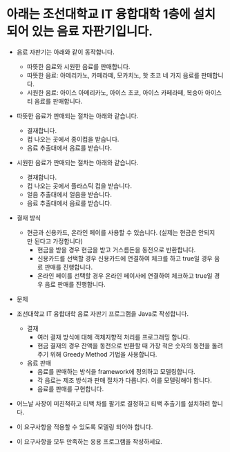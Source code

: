 # 아래는 조선대학교 IT 융합대학 1층에 설치되어 있는 음료 자판기입니다.

* 음료 자판기는 아래와 같이 동작합니다.
    * 따뜻한 음료와 시원한 음료를 판매합니다.
    * 따뜻한 음료: 아메리카노, 카페라떼, 모카치노, 핫 초코 네 가지 음료를 판매합니다. 
    * 시원한 음료: 아이스 아메리카노, 아이스 초코, 아이스 카페라떼, 복숭아 아이스티 음료를 판매합니다.

* 따뜻한 음료가 판매되는 절차는 아래와 같습니다. 
    * 결재합니다. 
    * 컵 나오는 곳에서 종이컵을 받습니다.
    * 음료 추출대에서 음료를 받습니다.

* 시원한 음료가 판매되는 절차는 아래와 같습니다. 
    * 결재합니다. 
    * 컵 나오는 곳에서 플라스틱 컵을 받습니다. 
    * 얼음 추출대에서 얼음을 받습니다.
    * 음료 추출대에서 음료를 받습니다.

* 결재 방식 
    * 현금과 신용카드, 온라인 페이를 사용할 수 있습니다. (실제는 현금은 안되지만 된다고 가정합니다)
       * 현금을 받을 경우 현금을 받고 거스름돈을 동전으로 반환합니다.
       * 신용카드를 선택할 경우 신용카드에 연결하여 체크를 하고 true일 경우 음료 판매를 진행합니다.
       * 온라인 페이를 선택할 경우 온라인 페이사에 연결하여 체크하고 true일 경우 음료 판매를 진행합니다.
     
* 문제
* 조선대학교 IT 융합대학 음료 자판기 프로그램을 Java로 작성합니다.
    * 결재
       * 여러 결재 방식에 대해 객체지향적 처리를 프로그래밍 합니다.
       * 현금 결재의 경우 잔액을 동전으로 반환할 때 가장 적은 숫자의 동전을 돌려주기 위해 Greedy Method 기법을 사용합니다.
    * 음료 판매
       * 음료를 판매하는 방식을 framework에 정의하고 모델링합니다.
       * 각 음료는 제조 방식과 판매 절차가 다릅니다. 이를 모델링해야 합니다.
       * 음료를 판매를 구현합니다.

* 어느날 사장이 미친척하고 티백 차를 팔기로 결정하고 티백 추출기를 설치하려 합니다.
* 이 요구사항을 적용할 수 있도록 모델링 되어야 합니다.
* 이 요구사항을 모두 만족하는 응용 프로그램을 작성하세요.
